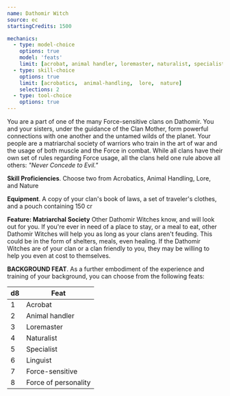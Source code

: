 ```yaml
---
name: Dathomir Witch
source: ec
startingCredits: 1500

mechanics:
  - type: model-choice
    options: true
    model: 'feats'
    limit: [acrobat, animal handler, loremaster, naturalist, specialist, linguist, force-sensitive, force of personality]
  - type: skill-choice
    options: true
    limit: [acrobatics,  animal-handling,  lore,  nature]
    selections: 2
  - type: tool-choice
    options: true
---
```

You are a part of one of the many Force-sensitive clans on Dathomir. You and your sisters, under the guidance of the Clan Mother, form powerful connections with one another and the untamed wilds of the planet. Your people are a matriarchal society of warriors who train in the art of war and the usage of both muscle and the Force in combat. While all clans have their own set of rules regarding Force usage, all the clans held one rule above all others: *"Never Concede to Evil."*


__Skill Proficiencies__. Choose two from Acrobatics, Animal Handling, Lore, and Nature

__Equipment__. A copy of your clan's book of laws, a set of traveler's clothes, and a pouch containing 150 cr

__Feature: Matriarchal Society__
Other Dathomir Witches know, and will look out for you. If you're ever in need of a place to stay, or a meal to eat, other Dathomir Witches will help you as long as your clans aren't feuding. This could be in the form of shelters, meals, even healing. If the Dathomir Witches are of your clan or a clan friendly to you, they may be willing to help you even at cost to themselves. 


__BACKGROUND FEAT__. As a further embodiment of the experience and training of your background, you can choose from the following feats:

d8 | Feat
--- | ---
1	|	Acrobat
2	|	Animal handler
3	|	Loremaster
4	|	Naturalist
5	|	Specialist
6	|	Linguist
7	|	Force-sensitive
8	|	Force of personality
<div class="hr"></div>
